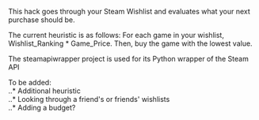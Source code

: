 This hack goes through your Steam Wishlist and evaluates what your next purchase should be.

The current heuristic is as follows: For each game in your wishlist, Wishlist_Ranking * Game_Price. Then, buy the game with the lowest value.

The steamapiwrapper project is used for its Python wrapper of the Steam API 


To be added:  
	..* Additional heuristic  
	..* Looking through a friend's or friends' wishlists  
	..* Adding a budget?  

